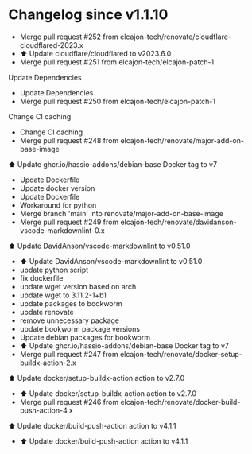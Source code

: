 # Changelog since v1.1.10
- Merge pull request #252 from elcajon-tech/renovate/cloudflare-cloudflared-2023.x 
- ⬆️ Update cloudflare/cloudflared to v2023.6.0 
- Merge pull request #251 from elcajon-tech/elcajon-patch-1

Update Dependencies 
- Update Dependencies 
- Merge pull request #250 from elcajon-tech/elcajon-patch-1

Change CI caching 
- Change CI caching 
- Merge pull request #248 from elcajon-tech/renovate/major-add-on-base-image

⬆️ Update ghcr.io/hassio-addons/debian-base Docker tag to v7 
- Update Dockerfile 
- Update docker version 
- Update Dockerfile 
- Workaround for python 
- Merge branch 'main' into renovate/major-add-on-base-image 
- Merge pull request #249 from elcajon-tech/renovate/davidanson-vscode-markdownlint-0.x

⬆️ Update DavidAnson/vscode-markdownlint to v0.51.0 
- ⬆️ Update DavidAnson/vscode-markdownlint to v0.51.0 
- update python script 
- fix dockerfile 
- update wget version based on arch 
- update wget to 3.11.2-1+b1 
- update packages to bookworm 
- update renovate 
- remove unnecessary package 
- update bookworm package versions 
- Update debian packages for bookworm 
- ⬆️ Update ghcr.io/hassio-addons/debian-base Docker tag to v7 
- Merge pull request #247 from elcajon-tech/renovate/docker-setup-buildx-action-2.x

⬆️ Update docker/setup-buildx-action action to v2.7.0 
- ⬆️ Update docker/setup-buildx-action action to v2.7.0 
- Merge pull request #246 from elcajon-tech/renovate/docker-build-push-action-4.x

⬆️ Update docker/build-push-action action to v4.1.1 
- ⬆️ Update docker/build-push-action action to v4.1.1 
